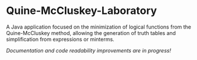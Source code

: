 # Quine-McCluskey-Laboratory
A Java application focused on the minimization of logical functions from the Quine-McCluskey method, allowing the generation of truth tables and simplification from expressions or minterms.

*Documentation and code readability improvements are in progress!*
